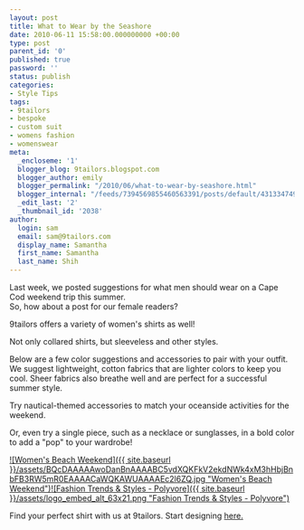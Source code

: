 ```yaml
---
layout: post
title: What to Wear by the Seashore
date: 2010-06-11 15:58:00.000000000 +00:00
type: post
parent_id: '0'
published: true
password: ''
status: publish
categories:
- Style Tips
tags:
- 9tailors
- bespoke
- custom suit
- womens fashion
- womenswear
meta:
  _encloseme: '1'
  blogger_blog: 9tailors.blogspot.com
  blogger_author: emily
  blogger_permalink: "/2010/06/what-to-wear-by-seashore.html"
  blogger_internal: "/feeds/7394569855460563391/posts/default/4313347492388160696"
  _edit_last: '2'
  _thumbnail_id: '2038'
author:
  login: sam
  email: sam@9tailors.com
  display_name: Samantha
  first_name: Samantha
  last_name: Shih
---
```

Last week, we posted suggestions for what men should wear on a Cape Cod weekend trip this summer.  
So, how about a post for our female readers?

9tailors offers a variety of women's shirts as well!

Not only collared shirts, but sleeveless and other styles.

Below are a few color suggestions and accessories to pair with your outfit. We suggest lightweight, cotton fabrics that are lighter colors to keep you cool. Sheer fabrics also breathe well and are perfect for a successful summer style.

Try nautical-themed accessories to match your oceanside activities for the weekend.

Or, even try a single piece, such as a necklace or sunglasses, in a bold color to add a "pop" to your wardrobe!

[![Women's Beach Weekend]({{ site.baseurl }}/assets/BQcDAAAAAwoDanBnAAAABC5vdXQKFkV2ekdNWk4xM3hHbjBnbFB3RW5mR0EAAAACaWQKAWUAAAAEc2l6ZQ.jpg "Women's Beach Weekend")](http://www.polyvore.com/womens_beach_weekend/set?.embedder=1591450&.mid=embed&id=19593462)[![Fashion Trends & Styles - Polyvore]({{ site.baseurl }}/assets/logo_embed_alt_63x21.png "Fashion Trends & Styles - Polyvore")](http://www.polyvore.com/)

  
Find your perfect shirt with us at 9tailors. Start designing [here.](http://beta.9tailors.com/)
